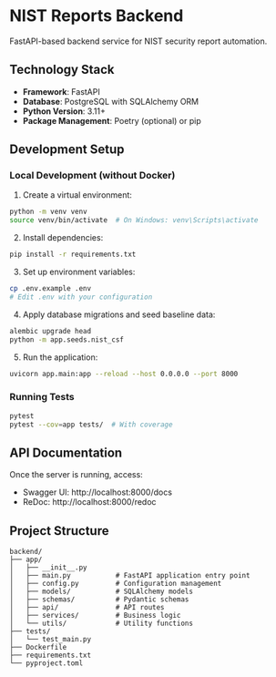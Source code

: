 # NIST Reports Backend

FastAPI-based backend service for NIST security report automation.

## Technology Stack

- **Framework**: FastAPI
- **Database**: PostgreSQL with SQLAlchemy ORM
- **Python Version**: 3.11+
- **Package Management**: Poetry (optional) or pip

## Development Setup

### Local Development (without Docker)

1. Create a virtual environment:
```bash
python -m venv venv
source venv/bin/activate  # On Windows: venv\Scripts\activate
```

2. Install dependencies:
```bash
pip install -r requirements.txt
```

3. Set up environment variables:
```bash
cp .env.example .env
# Edit .env with your configuration
```

4. Apply database migrations and seed baseline data:
```bash
alembic upgrade head
python -m app.seeds.nist_csf
```

5. Run the application:
```bash
uvicorn app.main:app --reload --host 0.0.0.0 --port 8000
```

### Running Tests

```bash
pytest
pytest --cov=app tests/  # With coverage
```

## API Documentation

Once the server is running, access:
- Swagger UI: http://localhost:8000/docs
- ReDoc: http://localhost:8000/redoc

## Project Structure

```
backend/
├── app/
│   ├── __init__.py
│   ├── main.py           # FastAPI application entry point
│   ├── config.py         # Configuration management
│   ├── models/           # SQLAlchemy models
│   ├── schemas/          # Pydantic schemas
│   ├── api/              # API routes
│   ├── services/         # Business logic
│   └── utils/            # Utility functions
├── tests/
│   └── test_main.py
├── Dockerfile
├── requirements.txt
└── pyproject.toml
```

